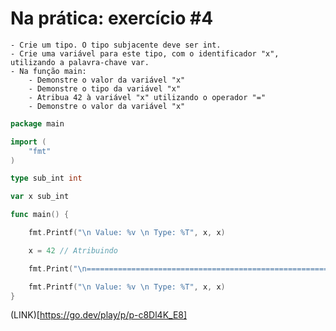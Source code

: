 # Na prática: exercício #4

	- Crie um tipo. O tipo subjacente deve ser int.
	- Crie uma variável para este tipo, com o identificador "x", utilizando a palavra-chave var.
	- Na função main:
		- Demonstre o valor da variável "x"
		- Demonstre o tipo da variável "x"
		- Atribua 42 à variável "x" utilizando o operador "="
		- Demonstre o valor da variável "x"

```go
package main

import (
	"fmt"
)

type sub_int int

var x sub_int

func main() {

	fmt.Printf("\n Value: %v \n Type: %T", x, x)

	x = 42 // Atribuindo

	fmt.Print("\n================================================================================")

	fmt.Printf("\n Value: %v \n Type: %T", x, x)
}

```

(LINK)[https://go.dev/play/p/p-c8Dl4K_E8]

